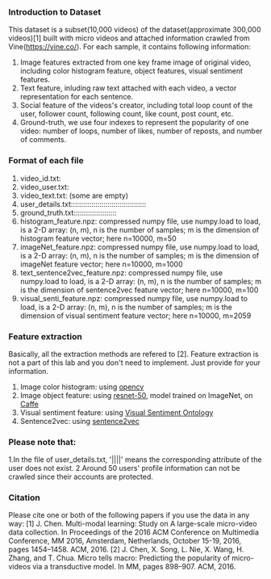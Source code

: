 ### Introduction to Dataset
This dataset is a subset(10,000 videos) of the dataset(approximate 300,000 videos)[1] built with micro videos and attached information crawled from Vine(https://vine.co/). For each sample, it contains following information:
1. Image features extracted from one key frame image of original video, including color histogram feature, object features, visual sentiment features.
2. Text feature, inluding raw text attached with each video, a vector representation for each sentence.
3. Social feature of the videos's creator, including total loop count of the user, follower count, following count, like count, post count, etc.
4. Ground-truth, we use four indexes to represent the popularity of one video: number of loops, number of likes, number of reposts, and number of comments.


### Format of each file
1. video_id.txt: <videoid>
2. video_user.txt: <userid of the uploader of the video>
3. video_text.txt: <description of the video added by the uploader of the video> (some are empty)
4. user_details.txt:<userid>::::<total loop count of the user>::::<follower count of the user>::::<following count of the user>::::<like count of the user>::::<post count of the user>::::<twitter verified flag>::::<description of the user>::::<location of the user>::::<username of the user>
5. ground_truth.txt:<videoid>::::<number of loops>::::<number of likes>::::<number of reposts>::::<number of comments>::::<created time>
6. histogram_feature.npz: compressed numpy file, use numpy.load to load, is a 2-D array: (n, m), n is the number of samples; m is the dimension of histogram feature vector; here n=10000, m=50
7. imageNet_feature.npz: compressed numpy file, use numpy.load to load, is a 2-D array: (n, m), n is the number of samples; m is the dimension of imageNet feature vector; here n=10000, m=1000
8. text_sentence2vec_feature.npz: compressed numpy file, use numpy.load to load, is a 2-D array: (n, m), n is the number of samples; m is the dimension of sentence2vec feature vector; here n=10000, m=100
9. visual_senti_feature.npz: compressed numpy file, use numpy.load to load, is a 2-D array: (n, m), n is the number of samples; m is the dimension of visual sentiment feature vector; here n=10000, m=2059


### Feature extraction
Basically, all the extraction methods are refered to [2]. Feature extraction is not a part of this lab and you don't need to implement. Just provide for your information.
1. Image color histogram: using [opencv](https://opencv.org/)
2. Image object feature: using [resnet-50](https://github.com/KaimingHe/deep-residual-networks), model trained on ImageNet, on [Caffe](http://caffe.berkeleyvision.org/)
3. Visual sentiment feature: using [Visual Sentiment Ontology](http://visual-sentiment-ontology.appspot.com/)
4. Sentence2vec: using [sentence2vec](https://github.com/klb3713/sentence2vec)


### Please note that:
1.In the file of user_details.txt, '||||' means the corresponding attribute of the user does not exist.
2.Around 50 users' profile information can not be crawled since their accounts are protected.


### Citation
Please cite one or both of the following papers if you use the data in any way:
[1] J. Chen. Multi-modal learning: Study on A large-scale micro-video data collection.  In Proceedings of the 2016 ACM Conference on Multimedia Conference, MM 2016, Amsterdam, Netherlands, October 15-19, 2016, pages 1454–1458. ACM, 2016.
[2] J. Chen, X. Song, L. Nie, X. Wang, H. Zhang, and T. Chua. Micro tells macro: Predicting the popularity of micro-videos via a transductive model. In MM, pages 898–907. ACM, 2016.
